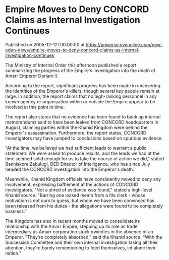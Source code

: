 # Empire Moves to Deny CONCORD Claims as Internal Investigation Continues
Published on 2005-12-12T00:00:00 at https://universe.eveonline.com/new-eden-news/empire-moves-to-deny-concord-claims-as-internal-investigation-continues

The Ministry of Internal Order this afternoon published a report summarizing the progress of the Empire's investigation into the death of Amarr Emperor Doriam II.   
  
According to the report, significant progress has been made in uncovering the identities of the Emperor's killers, though several key people remain at large. In addition, the report claims that no high-ranking personnel in any known agency or organization within or outside the Empire appear to be involved at this point in time.   
  
The report also states that no evidence has been found to back up internal memorandums said to have been leaked from CONCORD headquarters in August, claiming parties within the Khanid Kingdom were behind the Emperor's assassination. Furthermore, the report states, CONCORD investigators may have jumped to conclusions based on spurious evidence.   
  
"At the time, we believed we had sufficient leads to warrant a public statement. We were asked to produce results, and the leads we had at the time seemed solid enough for us to take the course of action we did," stated Banniskore Zabulugi, DED Director of Intelligence, who has since July headed the CONCORD investigation into the Emperor's death.   
  
Meanwhile, Khanid Kingdom officials have consistently moved to deny any involvement, expressing bafflement at the actions of CONCORD investigators. "Not a shred of evidence was found," stated a high-level Khanid source. "Barring one leaked memo from a file clerk - whose motivation is not ours to guess, but whom we have been convinced has been released from his duties - the allegations were found to be completely baseless."   
  
The Kingdom has also in recent months moved to consolidate its relationship with the Amarr Empire, stepping up its role as trade intermediary as Amarr corporation stock dwindles in the absence of an Emperor. "They're completely absorbed," said the Khanid source. "With the Succession Committee and their own internal investigation taking all their attention, they're barely remembering to feed themselves, let alone their nation."
